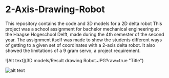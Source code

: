 # 2-Axis-Drawing-Robot
This repository contains the code and 3D models for a 2D delta robot
This project was a school assignment for bachelor mechanical engineering at the Haagse Hogeschool Delft, made during the 4th semester of the second year.
The assignment itself was made to show the students different ways of getting to a given set of coordinates with a 2-axis delta robot. It also showed the limitations of a 9 gram servo, a project requirement.

![Alt text](3D models/Result drawing Robot.JPG?raw=true "Title")

![alt text](https://github.com/[j0b-je]/[2-Axis-Drawing-Robot]/blob/[3D-models]/Result-drawing-Robot.JPG?raw=true)
